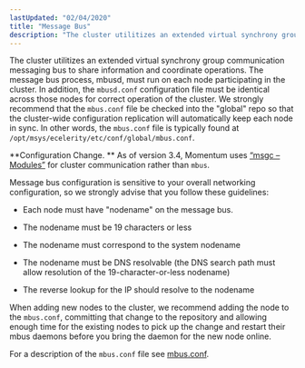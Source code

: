 ```yaml
---
lastUpdated: "02/04/2020"
title: "Message Bus"
description: "The cluster utilitizes an extended virtual synchrony group communication messaging bus to share information and coordinate operations The message bus process mbusd must run on each node participating in the cluster In addition the mbusd conf configuration file must be identical across those nodes for correct operation of the cluster..."
---
```


The cluster utilitizes an extended virtual synchrony group communication messaging bus to share information and coordinate operations. The message bus process, mbusd, must run on each node participating in the cluster. In addition, the `mbusd.conf` configuration file must be identical across those nodes for correct operation of the cluster. We strongly recommend that the `mbus.conf` file be checked into the "global" repo so that the cluster-wide configuration replication will automatically keep each node in sync. In other words, the `mbus.conf` file is typically found at `/opt/msys/ecelerity/etc/conf/global/mbus.conf`.

**Configuration Change. ** As of version 3.4, Momentum uses [“msgc – Modules”](/momentum/3/3-reference/3-reference-modules-msgc) for cluster communication rather than `mbus`.

Message bus configuration is sensitive to your overall networking configuration, so we strongly advise that you follow these guidelines:

*   Each node must have "nodename" on the message bus.

*   The nodename must be 19 characters or less

*   The nodename must correspond to the system nodename

*   The nodename must be DNS resolvable (the DNS search path must allow resolution of the 19-character-or-less nodename)

*   The reverse lookup for the IP should resolve to the nodename

When adding new nodes to the cluster, we recommend adding the node to the `mbus.conf`, committing that change to the repository and allowing enough time for the existing nodes to pick up the change and restart their mbus daemons before you bring the daemon for the new node online.

For a description of the `mbus.conf` file see [mbus.conf](/momentum/3/3-reference/mbus-conf).
